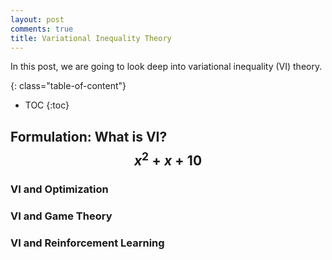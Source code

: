 ```yaml
---
layout: post
comments: true
title: Variational Inequality Theory
---
```


In this post, we are going to look deep into variational inequality (VI) theory. 

{: class="table-of-content"}
* TOC
{:toc}


## Formulation: What is VI? $$x^2 + x + 1 0$$

### VI and Optimization
### VI and Game Theory
### VI and Reinforcement Learning
